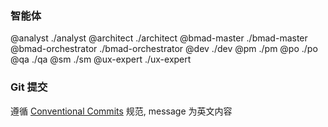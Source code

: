 ### 智能体

@analyst ./analyst
@architect ./architect
@bmad-master ./bmad-master
@bmad-orchestrator ./bmad-orchestrator
@dev ./dev
@pm ./pm
@po ./po
@qa ./qa
@sm ./sm
@ux-expert ./ux-expert

### Git 提交

遵循 [Conventional Commits](https://www.conventionalcommits.org/en/v1.0.0/) 规范, message 为英文内容
